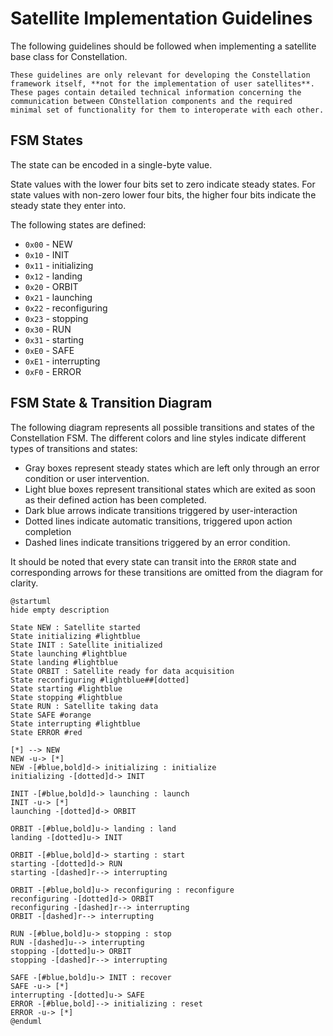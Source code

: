 # Satellite Implementation Guidelines

The following guidelines should be followed when implementing a satellite base class for Constellation.

```{note}
These guidelines are only relevant for developing the Constellation framework itself, **not for the implementation of user satellites**.
These pages contain detailed technical information concerning the communication between COnstellation components and the required
minimal set of functionality for them to interoperate with each other.
```

## FSM States

The state can be encoded in a single-byte value.

State values with the lower four bits set to zero indicate steady states. For state values with non-zero lower four bits, the higher four bits indicate the steady state they enter into.

The following states are defined:

* `0x00` - NEW
* `0x10` - INIT
* `0x11` - initializing
* `0x12` - landing
* `0x20` - ORBIT
* `0x21` - launching
* `0x22` - reconfiguring
* `0x23` - stopping
* `0x30` - RUN
* `0x31` - starting
* `0xE0` - SAFE
* `0xE1` - interrupting
* `0xF0` - ERROR

## FSM State & Transition Diagram

The following diagram represents all possible transitions and states of the Constellation FSM. The different colors and line
styles indicate different types of transitions and states:

* Gray boxes represent steady states which are left only through an error condition or user intervention.
* Light blue boxes represent transitional states which are exited as soon as their defined action has been completed.
* Dark blue arrows indicate transitions triggered by user-interaction
* Dotted lines indicate automatic transitions, triggered upon action completion
* Dashed lines indicate transitions triggered by an error condition.

It should be noted that every state can transit into the `ERROR` state and corresponding arrows for these transitions are
omitted from the diagram for clarity.

```plantuml
@startuml
hide empty description

State NEW : Satellite started
State initializing #lightblue
State INIT : Satellite initialized
State launching #lightblue
State landing #lightblue
State ORBIT : Satellite ready for data acquisition
State reconfiguring #lightblue##[dotted]
State starting #lightblue
State stopping #lightblue
State RUN : Satellite taking data
State SAFE #orange
State interrupting #lightblue
State ERROR #red

[*] --> NEW
NEW -u-> [*]
NEW -[#blue,bold]d-> initializing : initialize
initializing -[dotted]d-> INIT

INIT -[#blue,bold]d-> launching : launch
INIT -u-> [*]
launching -[dotted]d-> ORBIT

ORBIT -[#blue,bold]u-> landing : land
landing -[dotted]u-> INIT

ORBIT -[#blue,bold]d-> starting : start
starting -[dotted]d-> RUN
starting -[dashed]r--> interrupting

ORBIT -[#blue,bold]u-> reconfiguring : reconfigure
reconfiguring -[dotted]d-> ORBIT
reconfiguring -[dashed]r--> interrupting
ORBIT -[dashed]r--> interrupting

RUN -[#blue,bold]u-> stopping : stop
RUN -[dashed]u--> interrupting
stopping -[dotted]u-> ORBIT
stopping -[dashed]r--> interrupting

SAFE -[#blue,bold]u-> INIT : recover
SAFE -u-> [*]
interrupting -[dotted]u-> SAFE
ERROR -[#blue,bold]--> initializing : reset
ERROR -u-> [*]
@enduml
```
